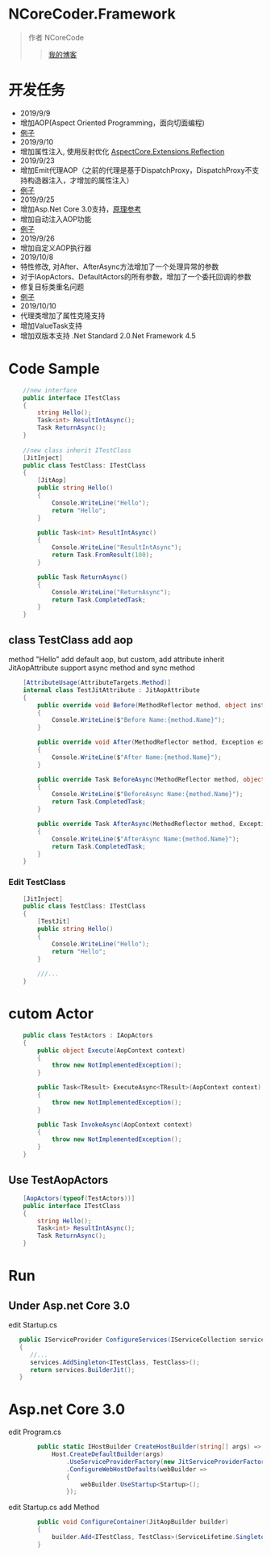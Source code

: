 # NCoreCoder.Framework
> 作者 NCoreCode
>> [我的博客](https://www.cnblogs.com/NCoreCoder/)

# 开发任务
* 2019/9/9
* 增加AOP(Aspect Oriented Programming，面向切面编程)
* [例子](https://www.cnblogs.com/NCoreCoder/p/11492755.html)
* 2019/9/10
* 增加属性注入, 使用反射优化 [AspectCore.Extensions.Reflection](https://github.com/dotnetcore/AspectCore-Framework)
* 2019/9/23
* 增加Emit代理AOP（之前的代理是基于DispatchProxy，DispatchProxy不支持构造器注入，才增加的属性注入） 
* [例子](https://www.cnblogs.com/NCoreCoder/p/11572463.html)
* 2019/9/25
* 增加Asp.Net Core 3.0支持，[原理参考](https://www.cnblogs.com/NCoreCoder/p/11641773.html)
* 增加自动注入AOP功能
* [例子](https://www.cnblogs.com/NCoreCoder/p/11586797.html)
* 2019/9/26
* 增加自定义AOP执行器
* 2019/10/8
* 特性修改, 对After、AfterAsync方法增加了一个处理异常的参数
* 对于IAopActors、DefaultActors的所有参数，增加了一个委托回调的参数
* 修复目标类重名问题
* [例子](https://www.cnblogs.com/NCoreCoder/p/11634642.html)
* 2019/10/10
* 代理类增加了属性克隆支持
* 增加ValueTask支持
* 增加双版本支持 .Net Standard 2.0\.Net Framework 4.5

# Code Sample
```csharp
    //new interface
    public interface ITestClass
    {
        string Hello();
        Task<int> ResultIntAsync();
        Task ReturnAsync();
    }
    
    //new class inherit ITestClass
    [JitInject]
    public class TestClass: ITestClass
    {
        [JitAop]
        public string Hello()
        {
            Console.WriteLine("Hello");
            return "Hello";
        }

        public Task<int> ResultIntAsync()
        {
            Console.WriteLine("ResultIntAsync");
            return Task.FromResult(100);
        }

        public Task ReturnAsync()
        {
            Console.WriteLine("ReturnAsync");
            return Task.CompletedTask;
        }
    }
```
## class TestClass add aop
method "Hello" add default aop, but custom, add attribute inherit JitAopAttribute
support async method and sync method
```csharp
    [AttributeUsage(AttributeTargets.Method)]
    internal class TestJitAttribute : JitAopAttribute
    {
        public override void Before(MethodReflector method, object instance, params object[] param)
        {
            Console.WriteLine($"Before Name:{method.Name}");
        }

        public override void After(MethodReflector method, Exception exception, object instance, params object[] param)
        {
            Console.WriteLine($"After Name:{method.Name}");
        }

        public override Task BeforeAsync(MethodReflector method, object instance, params object[] param)
        {
            Console.WriteLine($"BeforeAsync Name:{method.Name}");
            return Task.CompletedTask;
        }

        public override Task AfterAsync(MethodReflector method, Exception exception, object instance, params object[] param)
        {
            Console.WriteLine($"AfterAsync Name:{method.Name}");
            return Task.CompletedTask;
        }
    }
```
### Edit TestClass
```csharp
    [JitInject]
    public class TestClass: ITestClass
    {
        [TestJit]
        public string Hello()
        {
            Console.WriteLine("Hello");
            return "Hello";
        }
        
        ///...
    }
```
# cutom Actor
```csharp
    public class TestActors : IAopActors
    {
        public object Execute(AopContext context)
        {
            throw new NotImplementedException();
        }

        public Task<TResult> ExecuteAsync<TResult>(AopContext context)
        {
            throw new NotImplementedException();
        }

        public Task InvokeAsync(AopContext context)
        {
            throw new NotImplementedException();
        }
    }
```

## Use TestAopActors
```csharp
    [AopActors(typeof(TestActors))]
    public interface ITestClass
    {
        string Hello();
        Task<int> ResultIntAsync();
        Task ReturnAsync();
    }
```
# Run
## Under Asp.net Core 3.0
edit Startup.cs
```csharp
   public IServiceProvider ConfigureServices(IServiceCollection services)
   {
      //...
      services.AddSingleton<ITestClass, TestClass>();
      return services.BuilderJit();
   }
```
# Asp.net Core 3.0
edit Program.cs
```csharp
        public static IHostBuilder CreateHostBuilder(string[] args) =>
            Host.CreateDefaultBuilder(args)
                .UseServiceProviderFactory(new JitServiceProviderFactory()) //new
                .ConfigureWebHostDefaults(webBuilder =>
                {
                    webBuilder.UseStartup<Startup>();
                });
```
edit Startup.cs
add Method
```csharp
        public void ConfigureContainer(JitAopBuilder builder)
        {
            builder.Add<ITestClass, TestClass>(ServiceLifetime.Singleton);
        }
```
